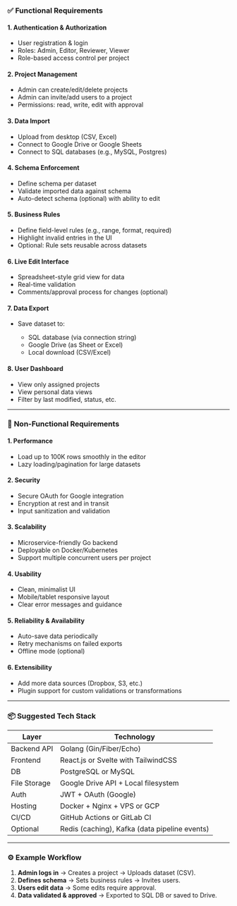 ### ✅ **Functional Requirements**

#### 1. **Authentication & Authorization**

* User registration & login
* Roles: Admin, Editor, Reviewer, Viewer
* Role-based access control per project

#### 2. **Project Management**

* Admin can create/edit/delete projects
* Admin can invite/add users to a project
* Permissions: read, write, edit with approval

#### 3. **Data Import**

* Upload from desktop (CSV, Excel)
* Connect to Google Drive or Google Sheets
* Connect to SQL databases (e.g., MySQL, Postgres)

#### 4. **Schema Enforcement**

* Define schema per dataset
* Validate imported data against schema
* Auto-detect schema (optional) with ability to edit

#### 5. **Business Rules**

* Define field-level rules (e.g., range, format, required)
* Highlight invalid entries in the UI
* Optional: Rule sets reusable across datasets

#### 6. **Live Edit Interface**

* Spreadsheet-style grid view for data
* Real-time validation
* Comments/approval process for changes (optional)

#### 7. **Data Export**

* Save dataset to:

  * SQL database (via connection string)
  * Google Drive (as Sheet or Excel)
  * Local download (CSV/Excel)

#### 8. **User Dashboard**

* View only assigned projects
* View personal data views
* Filter by last modified, status, etc.

---

### 🚀 **Non-Functional Requirements**

#### 1. **Performance**

* Load up to 100K rows smoothly in the editor
* Lazy loading/pagination for large datasets

#### 2. **Security**

* Secure OAuth for Google integration
* Encryption at rest and in transit
* Input sanitization and validation

#### 3. **Scalability**

* Microservice-friendly Go backend
* Deployable on Docker/Kubernetes
* Support multiple concurrent users per project

#### 4. **Usability**

* Clean, minimalist UI
* Mobile/tablet responsive layout
* Clear error messages and guidance

#### 5. **Reliability & Availability**

* Auto-save data periodically
* Retry mechanisms on failed exports
* Offline mode (optional)

#### 6. **Extensibility**

* Add more data sources (Dropbox, S3, etc.)
* Plugin support for custom validations or transformations

---

### 📦 Suggested Tech Stack

| Layer        | Technology                                    |
| ------------ | --------------------------------------------- |
| Backend API  | Golang (Gin/Fiber/Echo)                       |
| Frontend     | React.js or Svelte with TailwindCSS           |
| DB           | PostgreSQL or MySQL                           |
| File Storage | Google Drive API + Local filesystem           |
| Auth         | JWT + OAuth (Google)                          |
| Hosting      | Docker + Nginx + VPS or GCP                   |
| CI/CD        | GitHub Actions or GitLab CI                   |
| Optional     | Redis (caching), Kafka (data pipeline events) |

---

### ⚙️ Example Workflow

1. **Admin logs in** → Creates a project → Uploads dataset (CSV).
2. **Defines schema** → Sets business rules → Invites users.
3. **Users edit data** → Some edits require approval.
4. **Data validated & approved** → Exported to SQL DB or saved to Drive.
